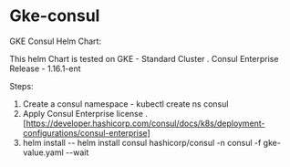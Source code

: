 # Gke-consul
GKE Consul Helm Chart:

This helm Chart is tested on GKE - Standard Cluster .
Consul Enterprise Release - 1.16.1-ent

Steps:
1. Create a consul namespace - kubectl create ns consul
2. Apply Consul Enterprise license . [https://developer.hashicorp.com/consul/docs/k8s/deployment-configurations/consul-enterprise]
3. helm install -- helm install consul hashicorp/consul -n consul -f gke-value.yaml --wait
   
